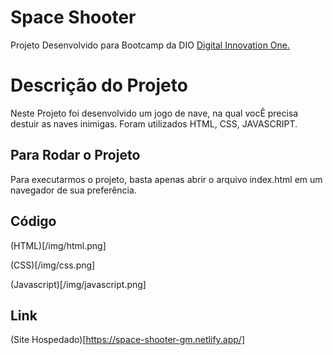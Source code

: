 # Space Shooter

Projeto Desenvolvido para Bootcamp da DIO [Digital Innovation One.](https://www.dio.me)

# Descrição do Projeto

Neste Projeto foi desenvolvido um jogo de nave, na qual vocÊ precisa destuir as naves inimigas. Foram utilizados HTML, CSS, JAVASCRIPT.

## Para Rodar o Projeto

Para executarmos o projeto, basta apenas abrir o arquivo index.html em um navegador de sua preferência.

## Código 

(HTML)[/img/html.png]

(CSS)[/img/css.png]

(Javascript)[/img/javascript.png]

## Link

(Site Hospedado)[https://space-shooter-gm.netlify.app/]
